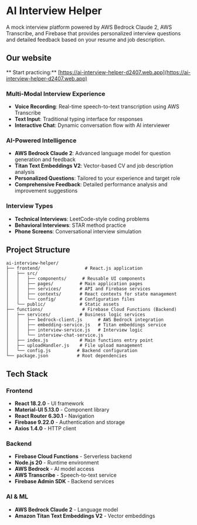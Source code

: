 # AI Interview Helper

A mock interview platform powered by AWS Bedrock Claude 2, AWS Transcribe, and Firebase that provides personalized interview questions and detailed feedback based on your resume and job description.

## Our website
** Start practicing:** [https://ai-interview-helper-d2407.web.app](https://ai-interview-helper-d2407.web.app)

### **Multi-Modal Interview Experience**
- **Voice Recording**: Real-time speech-to-text transcription using AWS Transcribe
- **Text Input**: Traditional typing interface for responses
- **Interactive Chat**: Dynamic conversation flow with AI interviewer

### **AI-Powered Intelligence**
- **AWS Bedrock Claude 2**: Advanced language model for question generation and feedback
- **Titan Text Embeddings V2**: Vector-based CV and job description analysis
- **Personalized Questions**: Tailored to your experience and target role
- **Comprehensive Feedback**: Detailed performance analysis and improvement suggestions

### **Interview Types**
- **Technical Interviews**: LeetCode-style coding problems
- **Behavioral Interviews**: STAR method practice
- **Phone Screens**: Conversational interview simulation

## Project Structure

```
ai-interview-helper/
├── frontend/                 # React.js application
│   ├── src/
│   │   ├── components/      # Reusable UI components
│   │   ├── pages/          # Main application pages
│   │   ├── services/       # API and Firebase services
│   │   ├── contexts/       # React contexts for state management
│   │   └── config/         # Configuration files
│   └── public/             # Static assets
├── functions/               # Firebase Cloud Functions (Backend)
│   ├── services/           # Business logic services
│   │   ├── bedrock-client.js      # AWS Bedrock integration
│   │   ├── embedding-service.js   # Titan embeddings service
│   │   ├── interview-service.js   # Interview logic
│   │   └── interview-chat-service.js
│   ├── index.js            # Main functions entry point
│   ├── uploadHandler.js    # File upload management
│   └── config.js          # Backend configuration
└── package.json           # Root dependencies
```

## Tech Stack

### Frontend
- **React 18.2.0** - UI framework
- **Material-UI 5.13.0** - Component library
- **React Router 6.30.1** - Navigation
- **Firebase 9.22.0** - Authentication and storage
- **Axios 1.4.0** - HTTP client

### Backend
- **Firebase Cloud Functions** - Serverless backend
- **Node.js 20** - Runtime environment
- **AWS Bedrock** - AI model access
- **AWS Transcribe** - Speech-to-text service
- **Firebase Admin SDK** - Backend services

### AI & ML
- **AWS Bedrock Claude 2** - Language model
- **Amazon Titan Text Embeddings V2** - Vector embeddings
